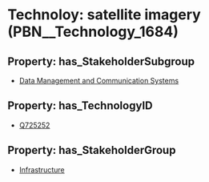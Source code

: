 # Technoloy: __satellite imagery__ (PBN__Technology_1684)

## Property: has_StakeholderSubgroup

* [Data Management and Communication Systems](PBN__TechSubgroup_18)

## Property: has_TechnologyID

* [Q725252](Q725252)

## Property: has_StakeholderGroup

* [Infrastructure](PBN__TechGroup_4)

